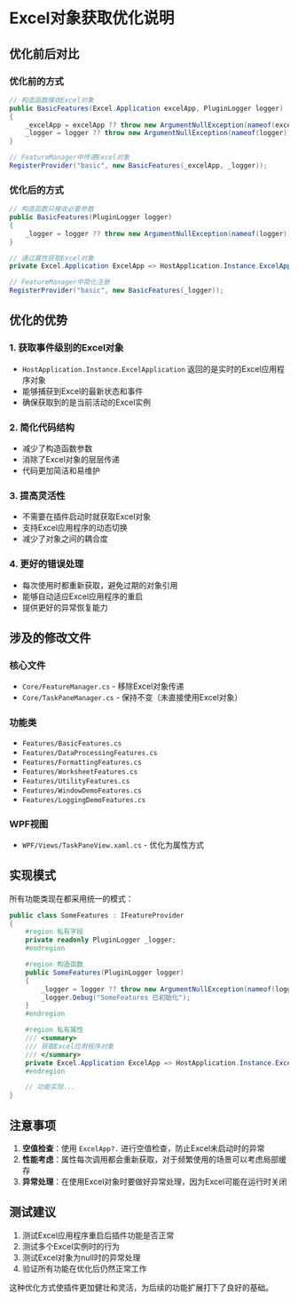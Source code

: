 # Excel对象获取优化说明

## 优化前后对比

### 优化前的方式
```csharp
// 构造函数接收Excel对象
public BasicFeatures(Excel.Application excelApp, PluginLogger logger)
{
    _excelApp = excelApp ?? throw new ArgumentNullException(nameof(excelApp));
    _logger = logger ?? throw new ArgumentNullException(nameof(logger));
}

// FeatureManager中传递Excel对象
RegisterProvider("basic", new BasicFeatures(_excelApp, _logger));
```

### 优化后的方式
```csharp
// 构造函数只接收必要参数
public BasicFeatures(PluginLogger logger)
{
    _logger = logger ?? throw new ArgumentNullException(nameof(logger));
}

// 通过属性获取Excel对象
private Excel.Application ExcelApp => HostApplication.Instance.ExcelApplication;

// FeatureManager中简化注册
RegisterProvider("basic", new BasicFeatures(_logger));
```

## 优化的优势

### 1. **获取事件级别的Excel对象**
- `HostApplication.Instance.ExcelApplication` 返回的是实时的Excel应用程序对象
- 能够捕获到Excel的最新状态和事件
- 确保获取到的是当前活动的Excel实例

### 2. **简化代码结构**
- 减少了构造函数参数
- 消除了Excel对象的层层传递
- 代码更加简洁和易维护

### 3. **提高灵活性**
- 不需要在插件启动时就获取Excel对象
- 支持Excel应用程序的动态切换
- 减少了对象之间的耦合度

### 4. **更好的错误处理**
- 每次使用时都重新获取，避免过期的对象引用
- 能够自动适应Excel应用程序的重启
- 提供更好的异常恢复能力

## 涉及的修改文件

### 核心文件
- `Core/FeatureManager.cs` - 移除Excel对象传递
- `Core/TaskPaneManager.cs` - 保持不变（未直接使用Excel对象）

### 功能类
- `Features/BasicFeatures.cs`
- `Features/DataProcessingFeatures.cs`
- `Features/FormattingFeatures.cs`
- `Features/WorksheetFeatures.cs`
- `Features/UtilityFeatures.cs`
- `Features/WindowDemoFeatures.cs`
- `Features/LoggingDemoFeatures.cs`

### WPF视图
- `WPF/Views/TaskPaneView.xaml.cs` - 优化为属性方式

## 实现模式

所有功能类现在都采用统一的模式：

```csharp
public class SomeFeatures : IFeatureProvider
{
    #region 私有字段
    private readonly PluginLogger _logger;
    #endregion

    #region 构造函数
    public SomeFeatures(PluginLogger logger)
    {
        _logger = logger ?? throw new ArgumentNullException(nameof(logger));
        _logger.Debug("SomeFeatures 已初始化");
    }
    #endregion

    #region 私有属性
    /// <summary>
    /// 获取Excel应用程序对象
    /// </summary>
    private Excel.Application ExcelApp => HostApplication.Instance.ExcelApplication;
    #endregion

    // 功能实现...
}
```

## 注意事项

1. **空值检查**：使用 `ExcelApp?.` 进行空值检查，防止Excel未启动时的异常
2. **性能考虑**：属性每次调用都会重新获取，对于频繁使用的场景可以考虑局部缓存
3. **异常处理**：在使用Excel对象时要做好异常处理，因为Excel可能在运行时关闭

## 测试建议

1. 测试Excel应用程序重启后插件功能是否正常
2. 测试多个Excel实例时的行为
3. 测试Excel对象为null时的异常处理
4. 验证所有功能在优化后仍然正常工作

这种优化方式使插件更加健壮和灵活，为后续的功能扩展打下了良好的基础。 
